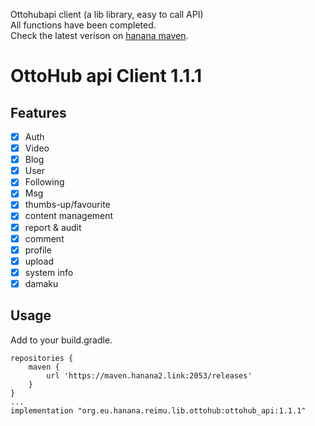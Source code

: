 Ottohubapi client (a lib library, easy to call API)<br/>
All functions have been completed.<br/>
Check the latest verison on [hanana maven](https://maven.hanana2.link:2053/#/releases/org/eu/hanana/reimu/lib/ottohub/ottohub_api).
# OttoHub api Client 1.1.1
## Features

- [x] Auth
- [x] Video
- [x] Blog
- [x] User
- [x] Following
- [x] Msg
- [x] thumbs-up/favourite
- [x] content management
- [x] report & audit
- [x] comment
- [x] profile
- [x] upload
- [x] system info
- [x] damaku

## Usage

Add to your build.gradle.

```
repositories {
    maven {        
        url 'https://maven.hanana2.link:2053/releases'
    }
}
...    
implementation "org.eu.hanana.reimu.lib.ottohub:ottohub_api:1.1.1"
```
